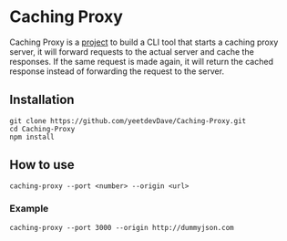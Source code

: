 # Caching Proxy

Caching Proxy is a [project](https://roadmap.sh/projects/caching-server) to build a CLI tool that starts a caching proxy server, it will forward requests to the actual server and cache the responses. If the same request is made again, it will return the cached response instead of forwarding the request to the server.

## Installation

```
git clone https://github.com/yeetdevDave/Caching-Proxy.git
cd Caching-Proxy
npm install
```

## How to use

`caching-proxy --port <number> --origin <url>`

### Example

`caching-proxy --port 3000 --origin http://dummyjson.com`
